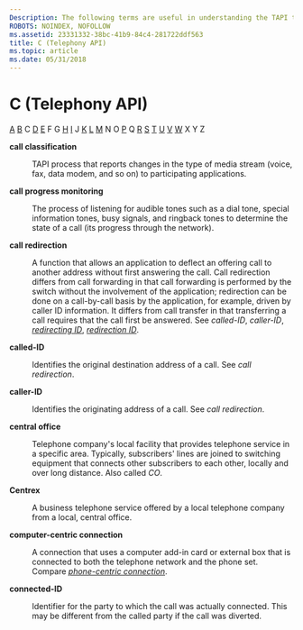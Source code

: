 ```yaml
---
Description: The following terms are useful in understanding the TAPI technology.
ROBOTS: NOINDEX, NOFOLLOW
ms.assetid: 23331332-38bc-41b9-84c4-281722ddf563
title: C (Telephony API)
ms.topic: article
ms.date: 05/31/2018
---
```


# C (Telephony API)

[A](a-tapgloss.md) [B](b-tapgloss.md) C [D](d-tapgloss.md) [E](e-tapgloss.md) F G [H](h-tapgloss.md) [I](i-tapgloss.md) J [K](k-tapgloss.md) [L](l-tapgloss.md) [M](m-tapgloss.md) N O [P](p-tapgloss.md) Q [R](r-tapgloss.md) [S](s-tapgloss.md) [T](t-tapgloss.md) [U](u-tapgloss.md) [V](v-tapgloss.md) [W](w-tapgloss.md) X Y Z

<dl> <dt>

<span id="tapi2.call_classification_tapgloss"></span><span id="TAPI2.CALL_CLASSIFICATION_TAPGLOSS"></span>**call classification**
</dt> <dd>

TAPI process that reports changes in the type of media stream (voice, fax, data modem, and so on) to participating applications.

</dd> <dt>

<span id="tapi2.call_progress_monitoring_tapgloss"></span><span id="TAPI2.CALL_PROGRESS_MONITORING_TAPGLOSS"></span>**call progress monitoring**
</dt> <dd>

The process of listening for audible tones such as a dial tone, special information tones, busy signals, and ringback tones to determine the state of a call (its progress through the network).

</dd> <dt>

<span id="tapi2.call_redirection_tapgloss"></span><span id="TAPI2.CALL_REDIRECTION_TAPGLOSS"></span>**call redirection**
</dt> <dd>

A function that allows an application to deflect an offering call to another address without first answering the call. Call redirection differs from call forwarding in that call forwarding is performed by the switch without the involvement of the application; redirection can be done on a call-by-call basis by the application, for example, driven by caller ID information. It differs from call transfer in that transferring a call requires that the call first be answered. See *called-ID*, *caller-ID*, [*redirecting ID*](r-tapgloss.md), [*redirection ID*](r-tapgloss.md).

</dd> <dt>

<span id="tapi2.called_id_tapgloss"></span><span id="TAPI2.CALLED_ID_TAPGLOSS"></span>**called-ID**
</dt> <dd>

Identifies the original destination address of a call. See *call redirection*.

</dd> <dt>

<span id="tapi2.caller_id_tapgloss"></span><span id="TAPI2.CALLER_ID_TAPGLOSS"></span>**caller-ID**
</dt> <dd>

Identifies the originating address of a call. See *call redirection*.

</dd> <dt>

<span id="tapi2.central_office_tapgloss"></span><span id="TAPI2.CENTRAL_OFFICE_TAPGLOSS"></span>**central office**
</dt> <dd>

Telephone company's local facility that provides telephone service in a specific area. Typically, subscribers' lines are joined to switching equipment that connects other subscribers to each other, locally and over long distance. Also called *CO*.

</dd> <dt>

<span id="tapi2.centrex_tapgloss"></span><span id="TAPI2.CENTREX_TAPGLOSS"></span>**Centrex**
</dt> <dd>

A business telephone service offered by a local telephone company from a local, central office.

</dd> <dt>

<span id="tapi2.computer_centric_connection_tapgloss"></span><span id="TAPI2.COMPUTER_CENTRIC_CONNECTION_TAPGLOSS"></span>**computer-centric connection**
</dt> <dd>

A connection that uses a computer add-in card or external box that is connected to both the telephone network and the phone set. Compare [*phone-centric connection*](p-tapgloss.md).

</dd> <dt>

<span id="tapi2.connected_id_tapgloss"></span><span id="TAPI2.CONNECTED_ID_TAPGLOSS"></span>**connected-ID**
</dt> <dd>

Identifier for the party to which the call was actually connected. This may be different from the called party if the call was diverted.

</dd> </dl>

 

 



